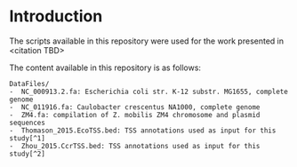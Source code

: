 Introduction
============

The scripts available in this repository were used for the work presented in
\<citation TBD\>

The content available in this repository is as follows:

	DataFiles/
	-  NC_000913.2.fa: Escherichia coli str. K-12 substr. MG1655, complete genome	
	-  NC_011916.fa: Caulobacter crescentus NA1000, complete genome
	-  ZM4.fa: compilation of Z. mobilis ZM4 chromosome and plasmid sequences
	-  Thomason_2015.EcoTSS.bed: TSS annotations used as input for this study[^1]
	-  Zhou_2015.CcrTSS.bed: TSS annotations used as input for this study[^2]






[^1]: J Bacteriol. 2015 Jan 1;197(1):18-28. doi: [10.1128/JB.02096-14](https://doi.org/10.1128/JB.02096-14).
[^2]: PLoS Genet. 2015 Jan 8;11(1):e1004831. doi: [10.1371/journal.pgen.1004831](https://doi.org/10.1371/journal.pgen.1004831)
